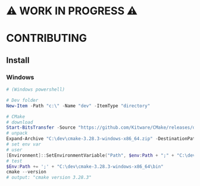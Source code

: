 :warning: WORK IN PROGRESS :warning:
====================================

# CONTRIBUTING

## Install

### Windows

```powershell
# (Windows powershell)

# Dev folder
New-Item -Path "c:\" -Name "dev" -ItemType "directory"

# CMake
# download
Start-BitsTransfer -Source "https://github.com/Kitware/CMake/releases/download/v3.28.3/cmake-3.28.3-windows-x86_64.zip" -Destination "C:\dev\"
# unpack
Expand-Archive "C:\dev\cmake-3.28.3-windows-x86_64.zip" -DestinationPath "C:\dev\"
# set env var
# user
[Environment]::SetEnvironmentVariable("Path", $env:Path + ";" + "C:\dev\cmake-3.28.3-windows-x86_64\bin", "User")
# test
$Env:Path += ';' + "C:\dev\cmake-3.28.3-windows-x86_64\bin"
cmake --version
# output: "cmake version 3.28.3"
```
